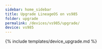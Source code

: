 ```yaml
---
sidebar: home_sidebar
title: Upgrade LineageOS on vs985
folder: upgrade
permalink: /devices/vs985/upgrade/
device: vs985
---
```

{% include templates/device_upgrade.md %}
